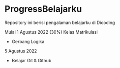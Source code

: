 # ProgressBelajarku
Repository ini berisi pengalaman belajarku di Dicoding

Mulai 1 Agustus 2022 (30%)
Kelas Matrikulasi
- Gerbang Logika

5 Agustus 2022
- Belajar Git & Github
